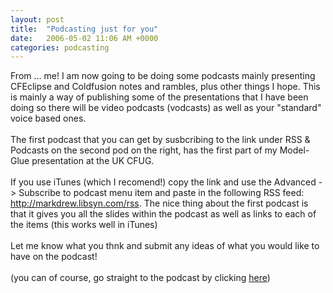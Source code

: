 ```yaml
---
layout: post
title:  "Podcasting just for you"
date:   2006-05-02 11:06 AM +0000
categories: podcasting
---
```

From ... me! I am now going to be doing some podcasts mainly presenting CFEclipse and Coldfusion notes and rambles, plus other things I hope. This is mainly a way of publishing some of the presentations that I have been doing so there will be video podcasts (vodcasts) as well as your &quot;standard&quot; voice based ones.<br /><br />The first podcast that you can get by susbcribing to the link under RSS &amp; Podcasts on the second pod on the right, has the first part of my Model-Glue presentation at the UK CFUG.<br /><br />If you use iTunes (which I recomend!) copy the link and use the Advanced -&gt; Subscribe to podcast menu item and paste in the following RSS feed: <a href="http://markdrew.libsyn.com/rss" target="_blank">http://markdrew.libsyn.com/rss</a>. The nice thing about the first podcast is that it gives you all the slides within the podcast as well as links to each of the items (this works well in iTunes) <br /><br />Let me know what you thnk and submit any ideas of what you would like to have on the podcast!<br /><br />(you can of course, go straight to the podcast by clicking <a href="http://media.libsyn.com/media/markdrew/MG_ReactorPresentation_part01.m4a" target="_blank">here</a>)